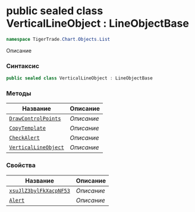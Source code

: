 
# public sealed class VerticalLineObject : LineObjectBase
```csharp
namespace TigerTrade.Chart.Objects.List
```



Описание

### Синтаксис
```csharp
public sealed class VerticalLineObject : LineObjectBase
```


### Методы
| Название | Описание |
| --- | --- |
| [`DrawControlPoints`](./VerticalLineObject.cs/Методы/DrawControlPoints.md) | *Описание* |
| [`CopyTemplate`](./VerticalLineObject.cs/Методы/CopyTemplate.md) | *Описание* |
| [`CheckAlert`](./VerticalLineObject.cs/Методы/CheckAlert.md) | *Описание* |
| [`VerticalLineObject`](./VerticalLineObject.cs/Методы/VerticalLineObject.md) | *Описание* |

### Свойства
| Название | Описание |
| --- | --- |
| [`xsuJlZ3bylFkXacpNF53`](./VerticalLineObject.cs/Свойства/xsuJlZ3bylFkXacpNF53.md) | *Описание* |
| [`Alert`](./VerticalLineObject.cs/Свойства/Alert.md) | *Описание* |



